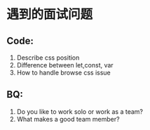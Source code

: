 # 遇到的面试问题

## Code:

1. Describe css position
2. Difference between let,const, var
3. How to handle browse css issue

## BQ:

1. Do you like to work solo or work as a team?
2. What makes a good team member?



